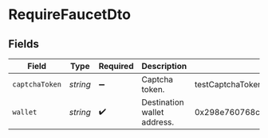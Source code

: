 # RequireFaucetDto


## Fields

| Field                                      | Type                                       | Required                                   | Description                                | Example                                    |
| ------------------------------------------ | ------------------------------------------ | ------------------------------------------ | ------------------------------------------ | ------------------------------------------ |
| `captchaToken`                             | *string*                                   | :heavy_minus_sign:                         | Captcha token.                             | testCaptchaToken                           |
| `wallet`                                   | *string*                                   | :heavy_check_mark:                         | Destination wallet address.                | 0x298e760768c8481780397eE28A127eAd584df4ee |